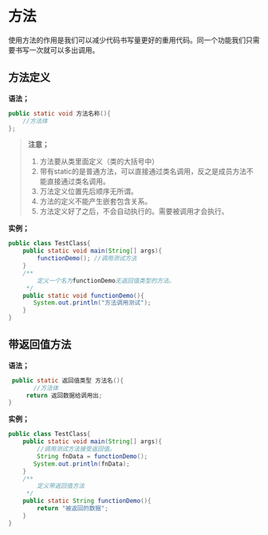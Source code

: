 # 方法

使用方法的作用是我们可以减少代码书写量更好的重用代码。同一个功能我们只需要书写一次就可以多出调用。



## 方法定义

**语法；**

```java
public static void 方法名称(){
    //方法体
};
```

> **注意；**
>
> 1. 方法要从类里面定义（类的大括号中）
> 2. 带有static的是普通方法，可以直接通过类名调用，反之是成员方法不能直接通过类名调用。
> 3. 万法定义位置先后顺序无所谓。
> 4. 方法的定义不能产生嵌套包含关系。
> 5. 方法定义好了之后，不会自动执行的。需要被调用才会执行。



**实例；**

```java
public class TestClass{
    public static void main(String[] args){
        functionDemo(); //调用测试方法
    }
    /**
        定义一个名为functionDemo无返回值类型的方法。
     */
    public static void functionDemo(){
       System.out.println("方法调用测试");
    }
}
```



## 带返回值方法

**语法；**

````java
 public static 返回值类型 方法名(){
       //方法体
     return 返回数据给调用出;
}
````

**实例；**

```java
public class TestClass{
    public static void main(String[] args){
        //调用测试方法接受返回值。
        String fnData = functionDemo();
       System.out.println(fnData);
    }
    /**
        定义带返回值方法
     */
    public static String functionDemo(){
        return "被返回的数据";
    }
}
```



